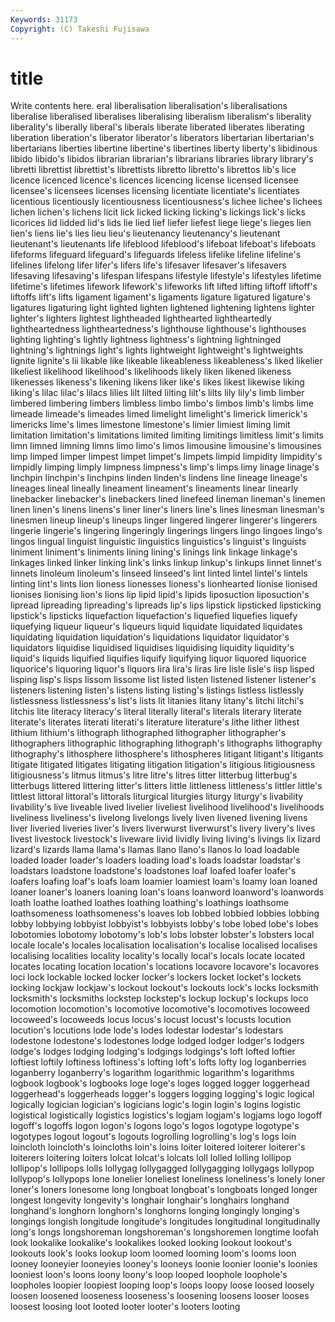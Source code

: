 ```yaml
---
Keywords: 31173 
Copyright: (C) Takeshi Fujisawa
---
```


# title

Write contents here.
eral liberalisation liberalisation's
liberalisations liberalise liberalised liberalises liberalising liberalism liberalism's liberality liberality's liberally
liberal's liberals liberate liberated liberates liberating liberation liberation's liberator liberator's
liberators libertarian libertarian's libertarians liberties libertine libertine's libertines liberty liberty's
libidinous libido libido's libidos librarian librarian's librarians libraries library library's
libretti librettist librettist's librettists libretto libretto's librettos lib's lice licence
licenced licence's licences licencing license licensed licensee licensee's licensees licenses
licensing licentiate licentiate's licentiates licentious licentiously licentiousness licentiousness's lichee lichee's
lichees lichen lichen's lichens licit lick licked licking licking's lickings
lick's licks licorices lid lidded lid's lids lie lied lief
liefer liefest liege liege's lieges lien lien's liens lie's lies
lieu lieu's lieutenancy lieutenancy's lieutenant lieutenant's lieutenants life lifeblood lifeblood's
lifeboat lifeboat's lifeboats lifeforms lifeguard lifeguard's lifeguards lifeless lifelike lifeline
lifeline's lifelines lifelong lifer lifer's lifers life's lifesaver lifesaver's lifesavers
lifesaving lifesaving's lifespan lifespans lifestyle lifestyle's lifestyles lifetime lifetime's lifetimes
lifework lifework's lifeworks lift lifted lifting liftoff liftoff's liftoffs lift's
lifts ligament ligament's ligaments ligature ligatured ligature's ligatures ligaturing light
lighted lighten lightened lightening lightens lighter lighter's lighters lightest lightheaded
lighthearted lightheartedly lightheartedness lightheartedness's lighthouse lighthouse's lighthouses lighting lighting's lightly
lightness lightness's lightning lightninged lightning's lightnings light's lights lightweight lightweight's
lightweights lignite lignite's lii likable like likeable likeableness likeableness's liked
likelier likeliest likelihood likelihood's likelihoods likely liken likened likeness likenesses
likeness's likening likens liker like's likes likest likewise liking liking's
lilac lilac's lilacs lilies lilt lilted lilting lilt's lilts lily
lily's limb limber limbered limbering limbers limbless limbo limbo's limbos
limb's limbs lime limeade limeade's limeades limed limelight limelight's limerick
limerick's limericks lime's limes limestone limestone's limier limiest liming limit
limitation limitation's limitations limited limiting limitings limitless limit's limits limn
limned limning limns limo limo's limos limousine limousine's limousines limp
limped limper limpest limpet limpet's limpets limpid limpidity limpidity's limpidly
limping limply limpness limpness's limp's limps limy linage linage's linchpin
linchpin's linchpins linden linden's lindens line lineage lineage's lineages lineal
lineally lineament lineament's lineaments linear linearly linebacker linebacker's linebackers lined
linefeed lineman lineman's linemen linen linen's linens linens's liner liner's
liners line's lines linesman linesman's linesmen lineup lineup's lineups linger
lingered lingerer lingerer's lingerers lingerie lingerie's lingering lingeringly lingerings lingers
lingo lingoes lingo's lingos lingual linguist linguistic linguistics linguistics's linguist's
linguists liniment liniment's liniments lining lining's linings link linkage linkage's
linkages linked linker linking link's links linkup linkup's linkups linnet
linnet's linnets linoleum linoleum's linseed linseed's lint linted lintel lintel's
lintels linting lint's lints lion lioness lionesses lioness's lionhearted lionise
lionised lionises lionising lion's lions lip lipid lipid's lipids liposuction
liposuction's lipread lipreading lipreading's lipreads lip's lips lipstick lipsticked lipsticking
lipstick's lipsticks liquefaction liquefaction's liquefied liquefies liquefy liquefying liqueur liqueur's
liqueurs liquid liquidate liquidated liquidates liquidating liquidation liquidation's liquidations liquidator
liquidator's liquidators liquidise liquidised liquidises liquidising liquidity liquidity's liquid's liquids
liquified liquifies liquify liquifying liquor liquored liquorice liquorice's liquoring liquor's
liquors lira lira's liras lire lisle lisle's lisp lisped lisping
lisp's lisps lissom lissome list listed listen listened listener listener's
listeners listening listen's listens listing listing's listings listless listlessly listlessness
listlessness's list's lists lit litanies litany litany's litchi litchi's litchis
lite literacy literacy's literal literally literal's literals literary literate literate's
literates literati literati's literature literature's lithe lither lithest lithium lithium's
lithograph lithographed lithographer lithographer's lithographers lithographic lithographing lithograph's lithographs lithography
lithography's lithosphere lithosphere's lithospheres litigant litigant's litigants litigate litigated litigates
litigating litigation litigation's litigious litigiousness litigiousness's litmus litmus's litre litre's
litres litter litterbug litterbug's litterbugs littered littering litter's litters little
littleness littleness's littler little's littlest littoral littoral's littorals liturgical liturgies
liturgy liturgy's livability livability's live liveable lived livelier liveliest livelihood
livelihood's livelihoods liveliness liveliness's livelong livelongs lively liven livened livening
livens liver liveried liveries liver's livers liverwurst liverwurst's livery livery's
lives livest livestock livestock's liveware livid lividly living living's livings
lix lizard lizard's lizards llama llama's llamas llano llano's llanos
lo load loadable loaded loader loader's loaders loading load's loads
loadstar loadstar's loadstars loadstone loadstone's loadstones loaf loafed loafer loafer's
loafers loafing loaf's loafs loam loamier loamiest loam's loamy loan
loaned loaner loaner's loaners loaning loan's loans loanword loanword's loanwords
loath loathe loathed loathes loathing loathing's loathings loathsome loathsomeness loathsomeness's
loaves lob lobbed lobbied lobbies lobbing lobby lobbying lobbyist lobbyist's
lobbyists lobby's lobe lobed lobe's lobes lobotomies lobotomy lobotomy's lob's
lobs lobster lobster's lobsters local locale locale's locales localisation localisation's
localise localised localises localising localities locality locality's locally local's locals
locate located locates locating location location's locations locavore locavore's locavores
loci lock lockable locked locker locker's lockers locket locket's lockets
locking lockjaw lockjaw's lockout lockout's lockouts lock's locks locksmith locksmith's
locksmiths lockstep lockstep's lockup lockup's lockups loco locomotion locomotion's locomotive
locomotive's locomotives locoweed locoweed's locoweeds locus locus's locust locust's locusts
locution locution's locutions lode lode's lodes lodestar lodestar's lodestars lodestone
lodestone's lodestones lodge lodged lodger lodger's lodgers lodge's lodges lodging
lodging's lodgings lodgings's loft lofted loftier loftiest loftily loftiness loftiness's
lofting loft's lofts lofty log loganberries loganberry loganberry's logarithm logarithmic
logarithm's logarithms logbook logbook's logbooks loge loge's loges logged logger
loggerhead loggerhead's loggerheads logger's loggers logging logging's logic logical logically
logician logician's logicians logic's login login's logins logistic logistical logistically
logistics logistics's logjam logjam's logjams logo logoff logoff's logoffs logon
logon's logons logo's logos logotype logotype's logotypes logout logout's logouts
logrolling logrolling's log's logs loin loincloth loincloth's loincloths loin's loins
loiter loitered loiterer loiterer's loiterers loitering loiters lolcat lolcat's lolcats
loll lolled lolling lollipop lollipop's lollipops lolls lollygag lollygagged lollygagging
lollygags lollypop lollypop's lollypops lone lonelier loneliest loneliness loneliness's lonely
loner loner's loners lonesome long longboat longboat's longboats longed longer
longest longevity longevity's longhair longhair's longhairs longhand longhand's longhorn longhorn's
longhorns longing longingly longing's longings longish longitude longitude's longitudes longitudinal
longitudinally long's longs longshoreman longshoreman's longshoremen longtime loofah look lookalike
lookalike's lookalikes looked looking lookout lookout's lookouts look's looks lookup
loom loomed looming loom's looms loon looney looneyier looneyies looney's
looneys loonie loonier loonie's loonies looniest loon's loons loony loony's
loop looped loophole loophole's loopholes loopier loopiest looping loop's loops
loopy loose loosed loosely loosen loosened looseness looseness's loosening loosens
looser looses loosest loosing loot looted looter looter's looters looting
